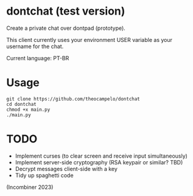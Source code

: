# dontchat (test version)
Create a private chat over dontpad (prototype).

This client currently uses your environment USER variable
as your username for the chat.

Current language: PT-BR

# Usage
```
git clone https://github.com/theocampelo/dontchat
cd dontchat
chmod +x main.py
./main.py
```
# TODO
* Implement curses (to clear screen and receive input simultaneously)
* Implement server-side cryptography (RSA keypair or similar? TBD)
* Decrypt messages client-side with a key
* Tidy up spaghetti code

(Incombiner 2023)
